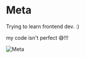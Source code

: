 # Meta

Trying to learn frontend dev. :)

my code isn't perfect 😅!!!

![Meta](https://user-images.githubusercontent.com/101990655/199340458-6e1de2a1-fb02-4df3-94de-616e79858d89.png)

